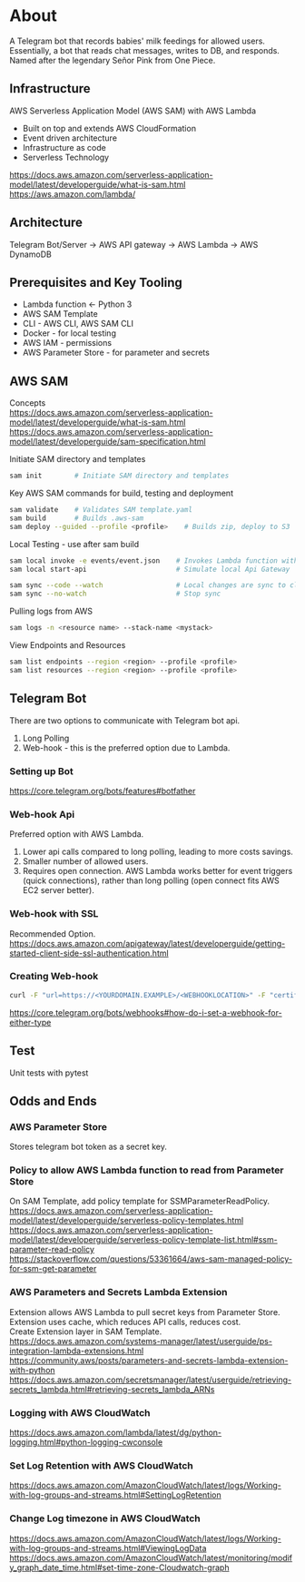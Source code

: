 # About
A Telegram bot that records babies' milk feedings for allowed users.  
Essentially, a bot that reads chat messages, writes to DB, and responds.  
Named after the legendary Señor Pink from One Piece.  

## Infrastructure 
AWS Serverless Application Model (AWS SAM) with AWS Lambda  
- Built on top and extends AWS CloudFormation  
- Event driven architecture
- Infrastructure as code
- Serverless Technology  

https://docs.aws.amazon.com/serverless-application-model/latest/developerguide/what-is-sam.html  
https://aws.amazon.com/lambda/

## Architecture  
Telegram Bot/Server -> AWS API gateway -> AWS Lambda -> AWS DynamoDB  


## Prerequisites and Key Tooling
- Lambda function <- Python 3    
- AWS SAM Template
- CLI - AWS CLI, AWS SAM CLI
- Docker - for local testing
- AWS IAM - permissions
- AWS Parameter Store - for parameter and secrets


## AWS SAM
Concepts  
https://docs.aws.amazon.com/serverless-application-model/latest/developerguide/what-is-sam.html  
https://docs.aws.amazon.com/serverless-application-model/latest/developerguide/sam-specification.html  


Initiate SAM directory and templates  
```bash
sam init        # Initiate SAM directory and templates
```

Key AWS SAM commands for build, testing and deployment  
```bash
sam validate    # Validates SAM template.yaml
sam build       # Builds .aws-sam
sam deploy --guided --profile <profile>    # Builds zip, deploy to S3 
```

Local Testing - use after sam build
```bash
sam local invoke -e events/event.json    # Invokes Lambda function with event json. Creates local Docker
sam local start-api                      # Simulate local Api Gateway

sam sync --code --watch                  # Local changes are sync to cloud
sam sync --no-watch                      # Stop sync
```

Pulling logs from AWS
```bash
sam logs -n <resource name> --stack-name <mystack>  
```

View Endpoints and Resources
```bash
sam list endpoints --region <region> --profile <profile>
sam list resources --region <region> --profile <profile>
```

## Telegram Bot
There are two options to communicate with Telegram bot api.  
1. Long Polling  
2. Web-hook - this is the preferred option due to Lambda.  

### Setting up Bot
https://core.telegram.org/bots/features#botfather  

### Web-hook Api
Preferred option with AWS Lambda.  
1. Lower api calls compared to long polling, leading to more costs savings.    
2. Smaller number of allowed users.  
3. Requires open connection. AWS Lambda works better for event triggers (quick connections), rather than long polling (open connect fits AWS EC2 server better).    

### Web-hook with SSL  
Recommended Option.  
https://docs.aws.amazon.com/apigateway/latest/developerguide/getting-started-client-side-ssl-authentication.html  


### Creating Web-hook
```bash
curl -F "url=https://<YOURDOMAIN.EXAMPLE>/<WEBHOOKLOCATION>" -F "certificate=@<YOURCERTIFICATE>.pem" https://api.telegram.org/bot<YOURTOKEN>/setWebhook
```
https://core.telegram.org/bots/webhooks#how-do-i-set-a-webhook-for-either-type  


## Test
Unit tests with pytest  


## Odds and Ends
### AWS Parameter Store
Stores telegram bot token as a secret key.  

### Policy to allow AWS Lambda function to read from Parameter Store 
On SAM Template, add policy template for SSMParameterReadPolicy.  
https://docs.aws.amazon.com/serverless-application-model/latest/developerguide/serverless-policy-templates.html  
https://docs.aws.amazon.com/serverless-application-model/latest/developerguide/serverless-policy-template-list.html#ssm-parameter-read-policy  
https://stackoverflow.com/questions/53361664/aws-sam-managed-policy-for-ssm-get-parameter  


### AWS Parameters and Secrets Lambda Extension
Extension allows AWS Lambda to pull secret keys from Parameter Store.  
Extension uses cache, which reduces API calls, reduces cost.  
Create Extension layer in SAM Template.  
https://docs.aws.amazon.com/systems-manager/latest/userguide/ps-integration-lambda-extensions.html  
https://community.aws/posts/parameters-and-secrets-lambda-extension-with-python  
https://docs.aws.amazon.com/secretsmanager/latest/userguide/retrieving-secrets_lambda.html#retrieving-secrets_lambda_ARNs  

### Logging with AWS CloudWatch
https://docs.aws.amazon.com/lambda/latest/dg/python-logging.html#python-logging-cwconsole  

### Set Log Retention with AWS CloudWatch
https://docs.aws.amazon.com/AmazonCloudWatch/latest/logs/Working-with-log-groups-and-streams.html#SettingLogRetention  

### Change Log timezone in AWS CloudWatch
https://docs.aws.amazon.com/AmazonCloudWatch/latest/logs/Working-with-log-groups-and-streams.html#ViewingLogData  
https://docs.aws.amazon.com/AmazonCloudWatch/latest/monitoring/modify_graph_date_time.html#set-time-zone-Cloudwatch-graph  